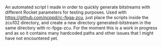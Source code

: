 An automated script I made in order to quickly generate bitstreams with different Rocket parameters for testing purposes. 
Used with https://github.com/ncppd/rc-fpga-zcu, just place the scripts inside the zcu102 directory, and create a new directory generated-bitstream in the same directory with rc-fpga-zcu.
For the moment this is a work in progress and as so it contains many hardcoded paths and other issues that I might have not encountered yet. 
